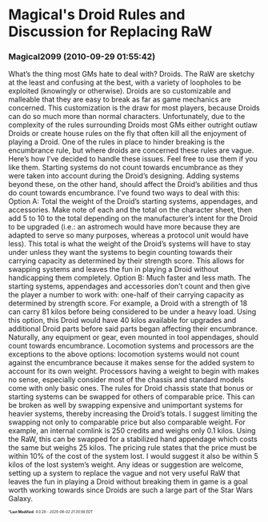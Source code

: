 # Magical's Droid Rules and Discussion for Replacing RaW

### **Magical2099** (2010-09-29 01:55:42)

What’s the thing most GMs hate to deal with? Droids. The RaW are sketchy at the least and confusing at the best, with a variety of loopholes to be exploited (knowingly or otherwise). Droids are so customizable and malleable that they are easy to break as far as game mechanics are concerned. This customization is the draw for most players, because Droids can do so much more than normal characters. Unfortunately, due to the complexity of the rules surrounding Droids most GMs either outright outlaw Droids or create house rules on the fly that often kill all the enjoyment of playing a Droid. One of the rules in place to hinder breaking is the encumbrance rule, but where droids are concerned these rules are vague.
Here’s how I’ve decided to handle these issues. Feel free to use them if you like them.
Starting systems do not count towards encumbrance as they were taken into account during the Droid’s designing. Adding systems beyond these, on the other hand, should affect the Droid’s abilities and thus do count towards encumbrance. I’ve found two ways to deal with this:
Option A: Total the weight of the Droid’s starting systems, appendages, and accessories. Make note of each and the total on the character sheet, then add 5 to 10 to the total depending on the manufacturer’s intent for the Droid to be upgraded (i.e.: an astromech would have more because they are adapted to serve so many purposes, whereas a protocol unit would have less). This total is what the weight of the Droid’s systems will have to stay under unless they want the systems to begin counting towards their carrying capacity as determined by their strength score. This allows for swapping systems and leaves the fun in playing a Droid without handicapping them completely.
Option B: Much faster and less math. The starting systems, appendages and accessories don’t count and then give the player a number to work with: one-half of their carrying capacity as determined by strength score. For example, a Droid with a strength of 18 can carry 81 kilos before being considered to be under a heavy load. Using this option, this Droid would have 40 kilos available for upgrades and additional Droid parts before said parts began affecting their encumbrance.
Naturally, any equipment or gear, even mounted in tool appendages, should count towards encumbrance. Locomotion systems and processors are the exceptions to the above options: locomotion systems would not count against the encumbrance because it makes sense for the added system to account for its own weight. Processors having a weight to begin with makes no sense, especially consider most of the chassis and standard models come with only basic ones.
The rules for Droid chassis state that bonus or starting systems can be swapped for others of comparable price. This can be broken as well by swapping expensive and unimportant systems for heavier systems, thereby increasing the Droid’s totals. I suggest limiting the swapping not only to comparable price but also comparable weight. For example, an internal comlink is 250 credits and weighs only 0.1 kilos. Using the RaW, this can be swapped for a stabilized hand appendage which costs the same but weighs 25 kilos. The pricing rule states that the price must be within 10% of the cost of the system lost. I would suggest it also be within 5 kilos of the lost system’s weight.
Any ideas or suggestion are welcome, setting up a system to replace the vague and not very useful RaW that leaves the fun in playing a Droid without breaking them in game is a goal worth working towards since Droids are such a large part of the Star Wars Galaxy.



<span style="font-size: 0.5em;">***Last Modified**: 4.0.28 - *2025-06-02 21:35:56 EDT*</span>